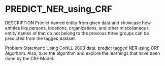 # PREDICT_NER_using_CRF


DESCRIPTION
Predict named entity from given data and showcase how entities like persons, locations, organizations, and other miscellaneous entity names of that do not belong to the previous three groups can be predicted from the tagged dataset.

Problem Statement:
Using CoNLL 2003 data, predict tagged NER using CRF Algorithm. Also, tune the algorithm and explore the learnings that have been done by the CRF Model.

